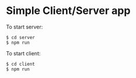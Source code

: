 # Simple Client/Server app
To start server:
```
$ cd server
$ npm run
```
To start client:
```
$ cd client
$ npm run
```